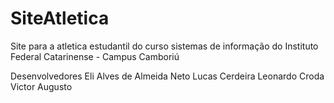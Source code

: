 ﻿# SiteAtletica

Site para a atletica estudantil do curso sistemas de informação do Instituto Federal Catarinense - Campus Camboriú

Desenvolvedores
Eli Alves de Almeida Neto
Lucas Cerdeira 
Leonardo Croda
Victor Augusto 
